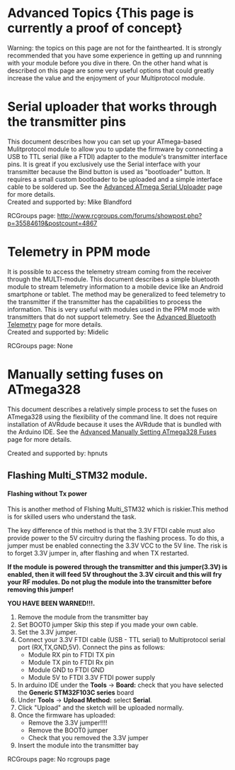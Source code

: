 # Advanced Topics {This page is currently a proof of concept}
Warning: the topics on this page are not for the fainthearted.  It is strongly recommended that you have some experience in getting up and runnning with your module before you dive in there.  On the other hand what is described on this page are some very useful options that could greatly increase the value and the enjoyment of your Multiprotocol module.

# Serial uploader that works through the transmitter pins
This document describes how you can set up your ATmega-based Mulitprotocol module to allow you to update the firmware by connecting a USB to TTL serial (like a FTDI) adapter to the module's transmitter interface pins. It is great if you exclusively use the Serial interface with your transmitter because the Bind button is used as "bootloader" button.  It requires a small custom bootloader to be uploaded and a simple interface cable to be soldered up.  See the [Advanced ATmega Serial Uploader](Advanced_ATmega_Serial_Uploader.md) page for more details.  
Created and supported by: Mike Blandford 

RCGroups page: http://www.rcgroups.com/forums/showpost.php?p=35584619&postcount=4867

# Telemetry in PPM mode
It is possible to access the telemetry stream coming from the receiver through the MULTI-module. This document describes a simple bluetooth module to stream telemetry information to a mobile device like an Android smartphone or tablet.  The method may be generalized to feed telemetry to the transmitter if the transmitter has the capabilities to process the information.  This is very useful with modules used in the PPM mode with transmitters that do not support telemetry.  See the [Advanced Bluetooth Telemetry](Advanced_Bluetooth_Telemetry.md) page for more details.  
Created and supported by: Midelic 

RCGroups page: None


# Manually setting fuses on ATmega328
This document describes a relatively simple process to set the fuses on ATmega328 using the flexibility of the command line.  It does not require installation of AVRdude because it uses the AVRdude that is bundled with the Arduino IDE.   See the [Advanced Manually Setting ATmega328 Fuses](Advanced_Manually_Setting_ATmega328_Fuses.md) page for more details.  

Created and supported by: hpnuts

## Flashing Multi_STM32 module.

#### Flashing without Tx power

This is another method of Flshing Multi_STM32 which is riskier.This method is for skilled users who understand the task.

The key difference of this method is that the 3.3V FTDI cable must also provide power to the 5V circuitry during the flashing process.  To do this, a jumper must be enabled connecting the 3.3V VCC to the 5V line.  The risk is to forget 3.3V jumper in, after flashing  and when TX restarted.

**If the module is powered through the transmitter and this jumper(3.3V) is enabled, then it will feed 5V throughout the 3.3V circuit and this will fry your RF modules.  Do not plug the module into the transmitter before removing this jumper!**  

**YOU HAVE BEEN WARNED!!!.**

1. Remove the module from the transmitter bay
1. Set BOOT0 jumper Skip this step if you made your own cable.
1. Set the 3.3V jumper. 
1. Connect your 3.3V FTDI cable (USB - TTL serial) to  Multiprotocol serial port (RX,TX,GND,5V).
Connect the pins as follows:   
   * Module RX pin to FTDI TX pin
   * Module TX pin to FTDI Rx pin
   * Module GND to FTDI GND 
   * Module 5V to FTDI 3.3V FTDI power supply
1. In arduino IDE under the **Tools** -> **Board:** check that you have selected the **Generic STM32F103C series** board 
1. Under **Tools** -> **Upload Method:** select **Serial**. 
1. Click "Upload" and the sketch will be uploaded normally.
1. Once the firmware has uploaded:   
   * Remove the 3.3V jumper!!!! 
   * Remove the BOOT0 jumper
   * Check that you removed the 3.3V jumper
1. Insert the module into the transmitter bay


RCGroups page: No rcgroups page
